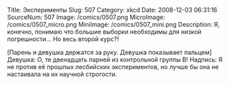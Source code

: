 Title: Эксперименты 
Slug: 507 
Category: xkcd 
Date: 2008-12-03 06:31:16 
SourceNum: 507 
Image: /comics/0507.png 
MicroImage: /comics/0507_micro.png 
MiniImage: /comics/0507_mini.png 
Description: Я, конечно, понимаю что большие выборки необходимы для низкой погрешности… Но весь второй курс?!
 

[Парень и девушка держатся за руку. Девушка показывает пальцем]
Девушка: О, те двенадцать парней из контрольной группы B!
Надпись: Я не против её прошлых лесбийских экспериментов, но лучше бы она не настаивала на их научной строгости.